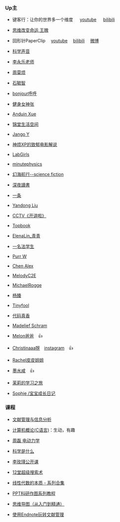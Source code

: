 ### Up主

- 键客行：让你的世界多一个维度 &emsp; [youtube](https://www.youtube.com/channel/UChjYHZ3yGQucOFw14BNnTqw/videos) &emsp; [bilibili](https://space.bilibili.com/43582057)

- [思维改变命运 王魄](https://www.youtube.com/channel/UCK5qc9_Dz4L6Q6smjdXezgA/videos)

- 回形针PaperClip &emsp;[youtube](https://www.youtube.com/channel/UCUGJ-yKqQHl4FSZwUmGpiUg/featured)&emsp; [bilibili](https://space.bilibili.com/258150656/)&emsp; [微博](https://weibo.com/u/6414205745?is_hot=1)

- [科学声音](https://www.youtube.com/channel/UCUBhobCkTLhgfUNRAgHSYmw/videos)

- [李永乐老师](https://www.youtube.com/channel/UCSs4A6HYKmHA2MG_0z-F0xw/videos)

- [周莫烦](https://www.youtube.com/channel/UCdyjiB5H8Pu7aDTNVXTTpcg/videos)

- [石毓智](https://www.youtube.com/channel/UCtBe31z9V1CuaoGKKMww-Fg/videos)

- [bonjour呼呼](https://www.youtube.com/channel/UCW9NeKfgO_uMy5-MqLNtiVw/videos)

- [健身女神张](https://www.youtube.com/channel/UCLsBq_2DiEsMq3PFGrvyifA/videos)

- [Anduin Xue](https://www.youtube.com/channel/UCe1nKo3WGGzyTgDqmTdZzlA/videos)

- [锦堂生活空间](https://www.youtube.com/channel/UC8_o9aFpknEMck7D43E5Zww/videos)

- [Jango Y](https://www.youtube.com/channel/UCUrJvRXzVBOYtHBs9fDnJEw/videos)

- [神烦XP的致郁电影解说](https://www.youtube.com/channel/UCKSG0CNQ6Ow4JTKYdQov2cA/videos)

- [LabGirls](https://www.youtube.com/channel/UC-Ogj6ohLAMx6D4-D6NRABA/videos)

- [minutephysics](https://www.youtube.com/user/minutephysics/community)

- [幻海航行--science fiction](https://www.youtube.com/channel/UCp1nO1bgVwks9b5EhKQGVag/featured)

- [深夜讀書](https://www.youtube.com/channel/UCh9Tah6gvp-TY382FBQsU2w/videos)

- [一条](https://www.youtube.com/channel/UCulFhrW_YCwkq_BP16C82mA/videos)

- [Yandong Liu](https://www.youtube.com/channel/UCWzWdvSqnTX7RwExrw2UNSg/videos)

- [CCTV《开讲啦》](https://www.youtube.com/channel/UCtPo9-DDJNZWFsbzvaPGuZw/videos)

- [Topbook](https://www.youtube.com/channel/UC7X-DYBtOSAmElgBcKqO-MA/videos)

- [ElenaLin_青青](https://www.youtube.com/channel/UCFjqAKR9UVS28ucTNuVTexA/videos)

- [一名法学生](https://www.youtube.com/channel/UCnJILJbOeaCL9OszATTXC2Q/videos)

- [Purr W](https://www.youtube.com/channel/UCh-mpS3KICrIhvKZQM7_Zqg/videos)

- [Chen Alex](https://www.youtube.com/channel/UC-B1fLb0XlH-QjRFdyruHdQ/videos)

- [MelodyC2E](https://www.youtube.com/channel/UCcFJRQXU68UFYDupmZeaJOg/videos)

- [MichaelRogge](https://www.youtube.com/channel/UCSoPLkmWb7wLC3OXDWCietA/videos)

- [杨臻](https://www.youtube.com/channel/UCwi6FaeM7KK6czXygiA2G0w/videos)

- [Tinyfool](https://www.youtube.com/channel/UCrTZu-oDZtnfJ-YIK3V9NLw/videos)

- [代码真香](https://www.youtube.com/channel/UCmlhPmTdqYhRWwWZWSIBwGw/about)

- [Madelief Schram](https://www.youtube.com/channel/UC0cJHLIugWfd0eGIitA3ZDw/featured)

- [Melon爸爸](https://www.youtube.com/channel/UCz2M8fFtkQE8gzdK8OrHXkQ)&emsp;👍

- [Christinaaa呀](https://www.youtube.com/channel/UCKNjHc-zIdRa3uY1SmMWfBg)&emsp;[instagram](https://www.instagram.com/christinaaaya/)&emsp;👍

- [Rachel皮皮姐姐](https://www.youtube.com/channel/UCCRFK6Mijqg3GBVafO50u1A/featured)

- [墨水咸](https://www.youtube.com/channel/UCOpYdzhf-mtb9Rm5GEcJJMg)&emsp;👍

- [茉莉的学习之旅](https://www.youtube.com/channel/UCdZezdep4L5K8qmiTm-cOQQ/featured)

- [Sophie /宝宝成长日记](https://www.youtube.com/channel/UC8F3dc3Pjtv75ptUTiOdhNg/featured)

### 课程

- [文献管理与信息分析](https://www.youtube.com/playlist?list=PLBPbUxsZM4SbQazYWxC9KZBHjLvMJQLEG)

- [计算机概论(C语言)](https://www.bilibili.com/video/av26043975/?p=12)：生动，有趣

- [周磊 电动力学](https://www.youtube.com/playlist?list=PLMhgO-ArH8RuDoNrasXuc8PBd1cv_4_om)

- [科学是什么](https://www.youtube.com/playlist?list=PL2UXTH6p_7LajHB-VjSztJqpsXfqTclex)

- [李玫瑾公开课](https://www.youtube.com/watch?v=Wuhxppx1cL0)

- [12堂超级搜索术](https://www.youtube.com/playlist?list=PLEo_akIUYI3GsqYMg_uqtVm0i01bIyCeU)

- [线性代数的本质 - 系列合集](https://www.bilibili.com/video/av6731067)

- [PPT科研作图系列教程](https://www.youtube.com/playlist?list=PLHgdxQZniYlUnb8Cp3K-xVBJh2LjMuPR1)

- [思维导图（从入门到精通）](https://www.youtube.com/playlist?list=PLt5q-oC-97sfTfgvcuIi4-KlzIZdw7pKr)

- [使用Endnote玩转文献管理](https://www.bilibili.com/video/av50972726/)
